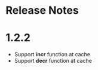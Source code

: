 # Release Notes

# 1.2.2

- Support **incr** function at cache
- Support **decr** function at cache
